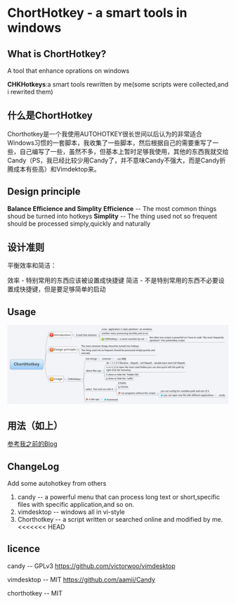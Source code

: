 # ChortHotkey - a smart tools in windows
## What is ChortHotkey?

A tool that enhance oprations on windows

 **CHKHotkeys**:a smart tools rewritten by me(some scripts were collected,and i rewrited them)

## 什么是ChortHotkey
Chorthotkey是一个我使用AUTOHOTKEY很长世间以后认为的非常适合Windows习惯的一套脚本，我收集了一些脚本，然后根据自己的需要重写了一些，自己编写了一些，虽然不多，但基本上暂时足够我使用，其他的东西我就交给Candy（PS，我已经比较少用Candy了，并不意味Candy不强大，而是Candy折腾成本有些高）和Vimdektop来。


## Design principle

**Balance Efficience and Simplity**
**Efficience** -- The most common things shoud be turned into hotkeys
**Simplity** -- The thing used not so frequent should be processed simply,quickly and naturally


## 设计准则

平衡效率和简洁：

效率 - 特别常用的东西应该被设置成快捷键
简洁 - 不是特别常用的东西不必要设置成快捷键，但是要足够简单的启动

## Usage

![图片失效了](./Resources/ChortHotkey.jpg)





## 用法（如上）

[参考我之前的Blog](http://twocucao.xyz/2015/02/22/20150222Chorthotkey%E5%8F%91%E5%B8%83/)

## ChangeLog
Add some autohotkey from others 

1. candy --  a powerful menu that can process long text or short,specific files with specific application,and so on.
2. vimdesktop -- windows all in vi-style
3. Chorthotkey -- a script  written or searched online and modified  by me.
<<<<<<< HEAD

## licence

candy -- GPLv3   https://github.com/victorwoo/vimdesktop

vimdesktop -- MIT   https://github.com/aamii/Candy

chorthotkey -- MIT


